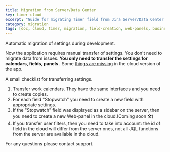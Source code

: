 ```yaml
---
title: Migration from Server/Data Center
key: timer-cloud
excerpt: "Guide for migrating Timer field from Jira Server/Data Center to Cloud with manual settings transfer and configuration checklist."
category: migration
tags: [doc, cloud, timer, migration, field-creation, web-panels, business-calendar]
---
```


Automatic migration of settings during development.

Now the application requires manual transfer of settings.
You don't need to migrate data from issues. <b> You only need to transfer the settings for calendars, fields, panels </b>.
Some [things are missing](/docs/stopwatch-cloud/featureDifferenceDocumentation/) in the cloud version of the app.

A small checklist for transferring settings.
1. Transfer work calendars. They have the same interfaces and you need to create copies.
2. For each field "Stopwatch" you need to create a new field with appropriate settings. 
3. If the "Stopwatch" field was displayed as a sidebar on the server, then you need to create a new Web-panel in the cloud.(Coming soon 🛠)
4. If you transfer user filters, then you need to take into account: the id of field in the cloud will differ from the server ones, not all JQL functions from the server are available in the cloud.


For any questions please contact support.